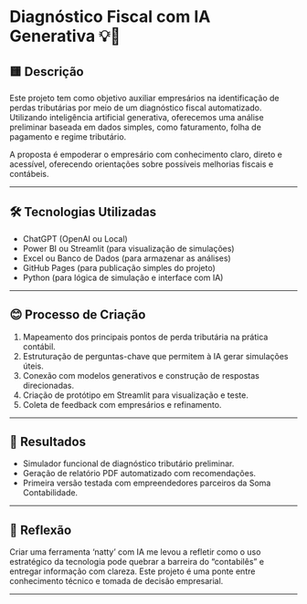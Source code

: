 # Diagnóstico Fiscal com IA Generativa 💡🧾

## 🟨 Descrição
Este projeto tem como objetivo auxiliar empresários na identificação de perdas tributárias por meio de um diagnóstico fiscal automatizado. Utilizando inteligência artificial generativa, oferecemos uma análise preliminar baseada em dados simples, como faturamento, folha de pagamento e regime tributário.

A proposta é empoderar o empresário com conhecimento claro, direto e acessível, oferecendo orientações sobre possíveis melhorias fiscais e contábeis.

---

## 🛠️ Tecnologias Utilizadas
- ChatGPT (OpenAI ou Local)
- Power BI ou Streamlit (para visualização de simulações)
- Excel ou Banco de Dados (para armazenar as análises)
- GitHub Pages (para publicação simples do projeto)
- Python (para lógica de simulação e interface com IA)

---

## 😊 Processo de Criação
1. Mapeamento dos principais pontos de perda tributária na prática contábil.
2. Estruturação de perguntas-chave que permitem à IA gerar simulações úteis.
3. Conexão com modelos generativos e construção de respostas direcionadas.
4. Criação de protótipo em Streamlit para visualização e teste.
5. Coleta de feedback com empresários e refinamento.

---

## 🚀 Resultados
- Simulador funcional de diagnóstico tributário preliminar.
- Geração de relatório PDF automatizado com recomendações.
- Primeira versão testada com empreendedores parceiros da Soma Contabilidade.

---

## 💭 Reflexão
Criar uma ferramenta ‘natty’ com IA me levou a refletir como o uso estratégico da tecnologia pode quebrar a barreira do “contabilês” e entregar informação com clareza. Este projeto é uma ponte entre conhecimento técnico e tomada de decisão empresarial.

---
